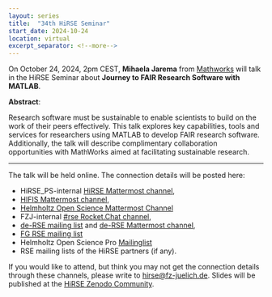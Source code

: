 ```yaml
---
layout: series
title:  "34th HiRSE Seminar"
start_date: 2024-10-24
location: virtual
excerpt_separator: <!--more-->
---
```


On October 24, 2024, 2pm CEST, **Mihaela Jarema** from [Mathworks](https://de.mathworks.com) will talk in the HiRSE Seminar about **Journey to FAIR Research Software with MATLAB**.
<!--more-->

**Abstract**:

Research software must be sustainable to enable scientists to build on the work of their peers effectively. This talk explores key capabilities, tools and services for researchers using MATLAB to develop FAIR research software. Additionally, the talk will describe complimentary collaboration opportunities with MathWorks aimed at facilitating sustainable research.

***

The talk will be held online. The connection details will be posted here:

* HiRSE_PS-internal [HiRSE Mattermost channel](https://mattermost.hzdr.de/hirse),
* [HIFIS Mattermost channel](https://mattermost.hzdr.de/hifis), 
* [Helmholtz Open Science Mattermost Channel](https://mattermost.hzdr.de/open-science)
* FZJ-internal [#rse Rocket.Chat channel](https://chat.fz-juelich.de/channel/rse),
* [de-RSE mailing list](https://de-rse.org/de/join.html) and [de-RSE Mattermost channel](https://chat.gwdg.de/channel/derse),
* [FG RSE mailing list](https://fg-rse.gi.de/weiteres/mailingliste)
* Helmholtz Open Science Pro [Mailinglist](https://os.helmholtz.de/en/newsroom/mailing-list/)
* RSE mailing lists of the HiRSE partners (if any).

If you would like to attend, but think you may not get the connection details through these channels, please write to [hirse@fz-juelich.de](mailto:hirse@fz-juelich.de). Slides will be published at the [HiRSE Zenodo Community](https://zenodo.org/communities/hirse/).
